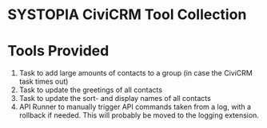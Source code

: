# SYSTOPIA CiviCRM Tool Collection

# Tools Provided

1. Task to add large amounts of contacts to a group (in case the CiviCRM task times out)
2. Task to update the greetings of all contacts
3. Task to update the sort- and display names of all contacts
4. API Runner to manually trigger API commands taken from a log, with a rollback if needed. This will probably be moved to the logging extension.
 
 
